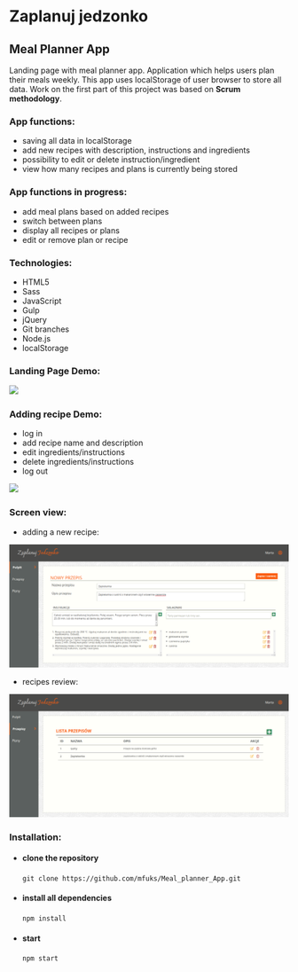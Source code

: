 # Zaplanuj jedzonko
## Meal Planner App

Landing page with meal planner app. 
Application which helps users plan their meals weekly. 
This app uses localStorage of user browser to store all data. 
Work on the first part of this project was based on 
**Scrum methodology**.

### App functions:

- saving all data in localStorage
- add new recipes with description, instructions and ingredients
- possibility to edit or delete instruction/ingredient 
- view how many recipes and plans is currently being stored

### App functions in progress:

- add meal plans based on added recipes 
- switch between plans
- display all recipes or plans
- edit or remove plan or recipe

### Technologies:

- HTML5
- Sass
- JavaScript
- Gulp
- jQuery
- Git branches
- Node.js
- localStorage

### Landing Page Demo:

![](development/demo/landing_page_demo.gif)

### Adding recipe Demo:

- log in
- add recipe name and description
- edit ingredients/instructions
- delete ingredients/instructions
- log out

![](development/demo/adding_recipe_demo.gif)

### Screen view:

- adding a new recipe:

![adding new recipe](development/demo/screen_views/adding_new_recipe.png)

- recipes review:

![recipes review](development/demo/screen_views/recipes_review.png)

### Installation:

- #### clone the repository
  `git clone https://github.com/mfuks/Meal_planner_App.git`
- #### install all dependencies
  `npm install`
- #### start
  `npm start`
  


